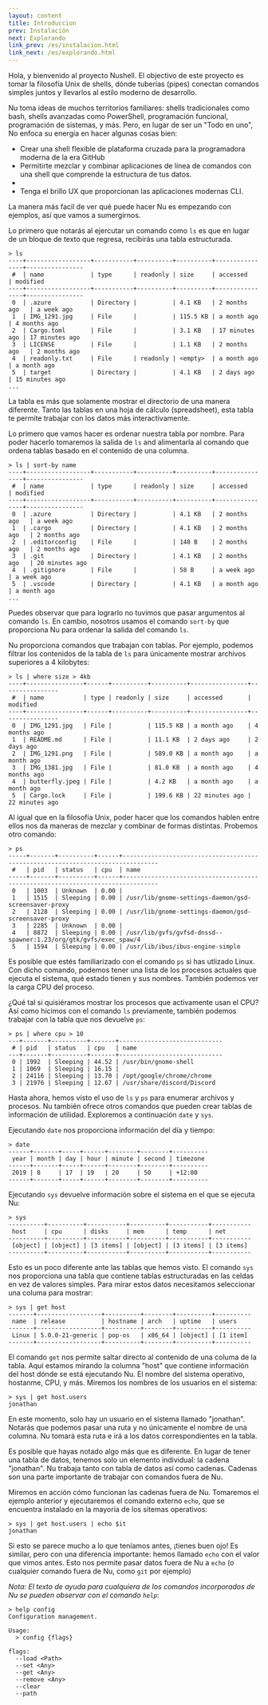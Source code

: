 ```yaml
---
layout: content
title: Introduccion
prev: Instalación
next: Explorando
link_prev: /es/instalacion.html
link_next: /es/explorando.html
---
```


Hola, y bienvenido al proyecto Nushell. El objectivo de este proyecto es tomar la filosofía Unix de shells, dónde tuberías (pipes) conectan comandos simples juntos y llevarlos al estilo moderno de desarrollo.

Nu toma ideas de muchos territorios familiares: shells tradicionales como bash, shells avanzadas como PowerShell, programación funcional, programación de sistemas, y más. Pero, en lugar de ser un "Todo en uno", No enfoca su energía en hacer algunas cosas bien:

* Crear una shell flexible de plataforma cruzada para la programadora moderna de la era GitHub
* Permitirte mezclar y combinar aplicaciones de línea de comandos con una shell que comprende la estructura de tus datos.
* 
* Tenga el brillo UX que proporcionan las aplicaciones modernas CLI.

La manera más facil de ver qué puede hacer Nu es empezando con ejemplos, así que vamos a sumergirnos.

Lo primero que notarás al ejercutar un comando como `ls` es que en lugar de un bloque de texto que regresa, recibirás una tabla estructurada.

```
> ls
----+------------------+-----------+----------+----------+----------------+----------------
 #  | name             | type      | readonly | size     | accessed       | modified 
----+------------------+-----------+----------+----------+----------------+----------------
 0  | .azure           | Directory |          | 4.1 KB   | 2 months ago   | a week ago 
 1  | IMG_1291.jpg     | File      |          | 115.5 KB | a month ago    | 4 months ago 
 2  | Cargo.toml       | File      |          | 3.1 KB   | 17 minutes ago | 17 minutes ago 
 3  | LICENSE          | File      |          | 1.1 KB   | 2 months ago   | 2 months ago 
 4  | readonly.txt     | File      | readonly | <empty>  | a month ago    | a month ago 
 5  | target           | Directory |          | 4.1 KB   | 2 days ago     | 15 minutes ago
...
```

La tabla es más que solamente mostrar el directorio de una manera diferente. Tanto las tablas en una hoja de cálculo (spreadsheet), esta tabla te permite trabajar con los datos más interactivamente.

Lo primero que vamos hacer es ordenar nuestra tabla por nombre. Para poder hacerlo tomaremos la salida de `ls` and alimentarla al comando que ordena tablas basado en el contenido de una columna.

```
> ls | sort-by name
----+------------------+-----------+----------+----------+----------------+----------------
 #  | name             | type      | readonly | size     | accessed       | modified 
----+------------------+-----------+----------+----------+----------------+----------------
 0  | .azure           | Directory |          | 4.1 KB   | 2 months ago   | a week ago 
 1  | .cargo           | Directory |          | 4.1 KB   | 2 months ago   | 2 months ago 
 2  | .editorconfig    | File      |          | 148 B    | 2 months ago   | 2 months ago 
 3  | .git             | Directory |          | 4.1 KB   | 2 months ago   | 20 minutes ago 
 4  | .gitignore       | File      |          | 58 B     | a week ago     | a week ago 
 5  | .vscode          | Directory |          | 4.1 KB   | a month ago    | a month ago 
...
```

Puedes observar que para lograrlo no tuvimos que pasar argumentos al comando `ls`. En cambio, nosotros usamos el comando `sort-by` que proporciona Nu para ordenar la salida del comando `ls`.

Nu proporciona comandos que trabajan con tablas. Por ejemplo, podemos filtrar los contenidos de la tabla de `ls` para únicamente mostrar archivos superiores a 4 kilobytes:

```
> ls | where size > 4kb
----+----------------+------+----------+----------+----------------+----------------
 #  | name           | type | readonly | size     | accessed       | modified 
----+----------------+------+----------+----------+----------------+----------------
 0  | IMG_1291.jpg   | File |          | 115.5 KB | a month ago    | 4 months ago 
 1  | README.md      | File |          | 11.1 KB  | 2 days ago     | 2 days ago 
 2  | IMG_1291.png   | File |          | 589.0 KB | a month ago    | a month ago 
 3  | IMG_1381.jpg   | File |          | 81.0 KB  | a month ago    | 4 months ago 
 4  | butterfly.jpeg | File |          | 4.2 KB   | a month ago    | a month ago 
 5  | Cargo.lock     | File |          | 199.6 KB | 22 minutes ago | 22 minutes ago
```

Al igual que en la filosofía Unix, poder hacer que los comandos hablen entre ellos nos da maneras de mezclar y combinar de formas distintas. Probemos otro comando:


```
> ps
-----+-------+----------+------+--------------------------------------------------------------------------------
 #   | pid   | status   | cpu  | name 
-----+-------+----------+------+--------------------------------------------------------------------------------
 0   | 1003  | Unknown  | 0.00 |  
 1   | 1515  | Sleeping | 0.00 | /usr/lib/gnome-settings-daemon/gsd-screensaver-proxy 
 2   | 2128  | Sleeping | 0.00 | /usr/lib/gnome-settings-daemon/gsd-screensaver-proxy 
 3   | 2285  | Unknown  | 0.00 |  
 4   | 8872  | Sleeping | 0.00 | /usr/lib/gvfs/gvfsd-dnssd--spawner:1.23/org/gtk/gvfs/exec_spaw/4 
 5   | 1594  | Sleeping | 0.00 | /usr/lib/ibus/ibus-engine-simple
```

Es posible que estés familiarizado con el comando `ps` si has utlizado Linux. Con dicho comando, podemos tener una lista de los procesos actuales que ejecuta el sistema, qué estado tienen y sus nombres. También podemos ver la carga CPU del proceso.

¿Qué tal si quisiéramos mostrar los procesos que activamente usan el CPU? Así como hicimos con el comando `ls` previamente, también podemos trabajar con la tabla que nos devuelve `ps`:

```
> ps | where cpu > 10
---+-------+----------+-------+-----------------------------
 # | pid   | status   | cpu   | name 
---+-------+----------+-------+-----------------------------
 0 | 1992  | Sleeping | 44.52 | /usr/bin/gnome-shell 
 1 | 1069  | Sleeping | 16.15 |  
 2 | 24116 | Sleeping | 13.70 | /opt/google/chrome/chrome 
 3 | 21976 | Sleeping | 12.67 | /usr/share/discord/Discord
```

Hasta ahora, hemos visto el uso de `ls` y `ps` para enumerar archivos y procesos. Nu también ofrece otros comandos que pueden crear tablas de información de utilidad. Exploremos a continuación `date` y `sys`.

Ejecutando `date` nos proporciona información del día y tiempo:

```
> date
------+-------+-----+------+--------+--------+----------
 year | month | day | hour | minute | second | timezone 
------+-------+-----+------+--------+--------+----------
 2019 | 8     | 17  | 19   | 20     | 50     | +12:00 
------+-------+-----+------+--------+--------+----------
```

Ejecutando `sys` devuelve información sobre el sistema en el que se ejecuta Nu:

```
> sys
----------+----------+-----------+----------+-----------+-----------
 host     | cpu      | disks     | mem      | temp      | net 
----------+----------+-----------+----------+-----------+-----------
 [object] | [object] | [3 items] | [object] | [3 items] | [3 items] 
----------+----------+-----------+----------+-----------+-----------
```

Esto es un poco diferente ante las tablas que hemos visto. El comando `sys` nos proporciona una tabla que contiene tablas estructuradas en las celdas en vez de valores simples. Para mirar estos datos necesitamos seleccionar una columa para mostrar:

```
> sys | get host
-------+------------------+----------+--------+----------+----------
 name  | release          | hostname | arch   | uptime   | users 
-------+------------------+----------+--------+----------+----------
 Linux | 5.0.0-21-generic | pop-os   | x86_64 | [object] | [1 item] 
-------+------------------+----------+--------+----------+----------
```

El comando `get` nos permite saltar directo al contenido de una columa de la tabla. Aquí estamos mirando la columna "host" que contiene información del host dónde se está ejecutando Nu. El nombre del sistema operativo, hostanme, CPU, y más. Miremos los nombres de los usuarios en el sistema:

```
> sys | get host.users
jonathan   
```

En este momento, solo hay un usuario en el sistema llamado "jonathan". Notarás que podemos pasar una ruta y no únicamente el nombre de una columna. Nu tomará esta ruta e irá a los datos correspondientes en la tabla.

Es posible que hayas notado algo más que es diferente. En lugar de tener una tabla de datos, tenemos solo un elemento individual: la cadena "jonathan". Nu trabaja tanto con tabla de datos así como cadenas. Cadenas son una parte importante de trabajar con comandos fuera de Nu.

Miremos en acción cómo funcionan las cadenas fuera de Nu. Tomaremos el ejemplo anterior y ejecutaremos el comando externo `echo`, que se encuentra instalado en la mayoría de los sitemas operativos:

```
> sys | get host.users | echo $it
jonathan
```

Si esto se parece mucho a lo que teníamos antes, ¡tienes buen ojo! Es similar, pero con una diferencia importante: hemos llamado `echo` con el valor que vimos antes. Esto nos permite pasar datos fuera de Nu a `echo` (o cualquier comando fuera de Nu, como `git` por ejemplo)

*Nota: El texto de ayuda para cualquiera de los comandos incorporados de Nu se pueden observar con el comando `help`*:

```
> help config
Configuration management.

Usage:
  > config {flags}

flags:
  --load <Path>
  --set <Any>
  --get <Any>
  --remove <Any>
  --clear
  --path
```